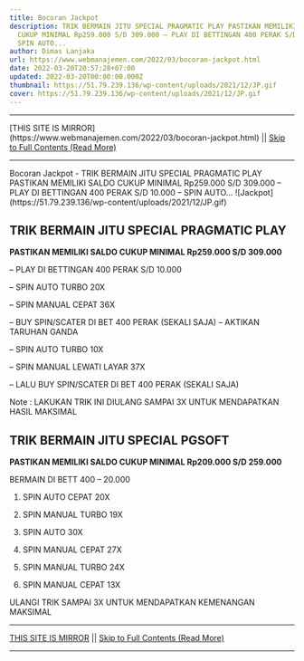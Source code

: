 ```yaml
---
title: Bocoran Jackpot
description: TRIK BERMAIN JITU SPECIAL PRAGMATIC PLAY PASTIKAN MEMILIKI SALDO
  CUKUP MINIMAL Rp259.000 S/D 309.000 – PLAY DI BETTINGAN 400 PERAK S/D 10.000 –
  SPIN AUTO...
author: Dimas Lanjaka
url: https://www.webmanajemen.com/2022/03/bocoran-jackpot.html
date: 2022-03-20T20:57:28+07:00
updated: 2022-03-20T00:00:00.000Z
thumbnail: https://51.79.239.136/wp-content/uploads/2021/12/JP.gif
cover: https://51.79.239.136/wp-content/uploads/2021/12/JP.gif
---
```


<hr/> [THIS SITE IS MIRROR](https://www.webmanajemen.com/2022/03/bocoran-jackpot.html) || <a href="https://www.webmanajemen.com/2022/03/bocoran-jackpot.html" rel="follow" class="button" id="read-more">Skip to Full Contents (Read More)</a> <hr/> Bocoran Jackpot - TRIK BERMAIN JITU SPECIAL PRAGMATIC PLAY PASTIKAN MEMILIKI SALDO CUKUP MINIMAL Rp259.000 S/D 309.000 – PLAY DI BETTINGAN 400 PERAK S/D 10.000 – SPIN AUTO... ![Jackpot](https://51.79.239.136/wp-content/uploads/2021/12/JP.gif)

## TRIK BERMAIN JITU SPECIAL PRAGMATIC PLAY

**PASTIKAN MEMILIKI SALDO CUKUP MINIMAL Rp259.000 S/D 309.000**

– PLAY DI BETTINGAN 400 PERAK S/D 10.000

– SPIN AUTO TURBO 20X

– SPIN MANUAL CEPAT 36X

– BUY SPIN/SCATER DI BET 400 PERAK (SEKALI SAJA)
– AKTIKAN TARUHAN GANDA

– SPIN AUTO TURBO 10X

– SPIN MANUAL LEWATI LAYAR 37X

– LALU BUY SPIN/SCATER DI BET 400 PERAK (SEKALI SAJA)

Note : LAKUKAN TRIK INI DIULANG SAMPAI 3X UNTUK MENDAPATKAN HASIL MAKSIMAL

## TRIK BERMAIN JITU SPECIAL PGSOFT

**PASTIKAN MEMILIKI SALDO CUKUP MINIMAL Rp209.000 S/D 259.000**

BERMAIN DI BETT 400 – 20.000

1. SPIN AUTO CEPAT 20X

2. SPIN MANUAL TURBO 19X

3. SPIN AUTO 30X

4. SPIN MANUAL CEPAT 27X

5. SPIN MANUAL TURBO 24X

6. SPIN MANUAL CEPAT 13X

ULANGI TRIK SAMPAI 3X UNTUK MENDAPATKAN KEMENANGAN MAKSIMAL <hr/> [THIS SITE IS MIRROR](https://www.webmanajemen.com/2022/03/bocoran-jackpot.html) || <a href="https://www.webmanajemen.com/2022/03/bocoran-jackpot.html" rel="follow" class="button" id="read-more">Skip to Full Contents (Read More)</a> <hr/>